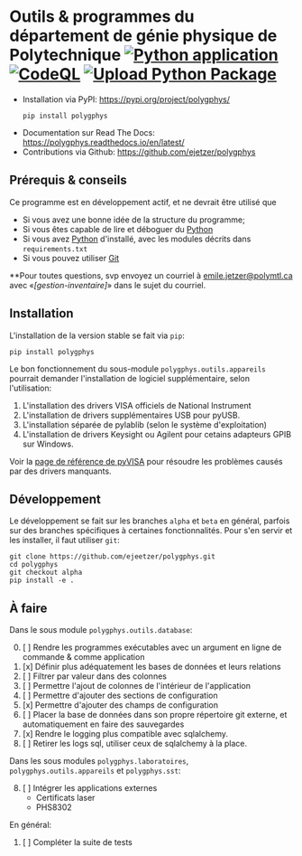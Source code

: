 # Outils & programmes du département de génie physique de Polytechnique [![Python application](https://github.com/ejetzer/polygphys/actions/workflows/python-app.yml/badge.svg)](https://github.com/ejetzer/polygphys/actions/workflows/python-app.yml) [![CodeQL](https://github.com/ejetzer/polygphys/actions/workflows/codeql-analysis.yml/badge.svg)](https://github.com/ejetzer/polygphys/actions/workflows/codeql-analysis.yml) [![Upload Python Package](https://github.com/ejetzer/polygphys/actions/workflows/python-publish.yml/badge.svg)](https://github.com/ejetzer/polygphys/actions/workflows/python-publish.yml)

- Installation via PyPI: https://pypi.org/project/polygphys/
    ```
    pip install polygphys
    ```
- Documentation sur Read The Docs: https://polygphys.readthedocs.io/en/latest/
- Contributions via Github: https://github.com/ejetzer/polygphys 



## Prérequis & conseils

Ce programme est en développement actif, et ne devrait être utilisé que

- Si vous avez une bonne idée de la structure du programme;
- Si vous êtes capable de lire et déboguer du [Python]
- Si vous avez [Python] d'installé, avec les modules décrits dans `requirements.txt`
- Si vous pouvez utiliser [Git]

**Pour toutes questions, svp envoyez un courriel à [emile.jetzer@polymtl.ca] avec «_[gestion-inventaire]_» dans le sujet du courriel.

[Python]: https://www.python.org
[Git]: https://git-scm.com/
[emile.jetzer@polymtl.ca]: mailto:emile.jetzer@polymtl.ca?subject=[gestion-inventaire]

## Installation

L'installation de la version stable se fait via `pip`:

```
pip install polygphys
```

Le bon fonctionnement du sous-module `polygphys.outils.appareils` pourrait demander l'installation de logiciel supplémentaire, selon l'utilisation:

1. L'installation des drivers VISA officiels de National Instrument
2. L'installation de drivers supplémentaires USB pour pyUSB.
3. L'installation séparée de pylablib (selon le système d'exploitation)
4. L'installation de drivers Keysight ou Agilent pour cetains adapteurs GPIB sur Windows.

Voir la [page de référence de pyVISA] pour résoudre les problèmes causés par des drivers manquants.

[page de référence de pyVISA]: https://pyvisa.readthedocs.io/projects/pyvisa-py/en/latest/installation.html


## Développement

Le développement se fait sur les branches `alpha` et `beta` en général, parfois sur des branches spécifiques à certaines fonctionnalités. Pour s'en servir et les installer, il faut utiliser `git`:

```
git clone https://github.com/ejeetzer/polygphys.git
cd polygphys
git checkout alpha
pip install -e .
```

## À faire

Dans le sous module `polygphys.outils.database`:

0. [ ] Rendre les programmes exécutables avec un argument en ligne de commande & comme application
1. [x] Définir plus adéquatement les bases de données et leurs relations
1. [ ] Filtrer par valeur dans des colonnes
2. [ ] Permettre l'ajout de colonnes de l'intérieur de l'application
3. [ ] Permettre d'ajouter des sections de configuration
4. [x] Permettre d'ajouter des champs de configuration
5. [ ] Placer la base de données dans son propre répertoire git externe, et automatiquement en faire des sauvegardes
6. [x] Rendre le logging plus compatible avec sqlalchemy.
7. [ ] Retirer les logs sql, utiliser ceux de sqlalchemy à la place.

Dans les sous modules `polygphys.laboratoires`, `polygphys.outils.appareils` et `polygphys.sst`:

8. [ ] Intégrer les applications externes
    - Certificats laser
    - PHS8302

En général:

1. [ ] Compléter la suite de tests